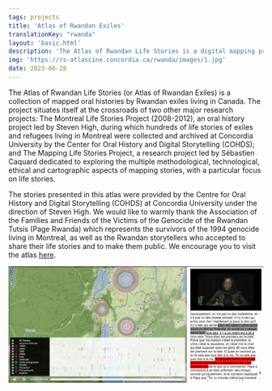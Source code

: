 ```yaml
---
tags: projects
title: 'Atlas of Rwandan Exiles'
translationKey: "rwanda"
layout: 'basic.html'
description: 'The Atlas of Rwandan Life Stories is a digital mapping project that explores the multiple methodological, technological, ethical and cartographic aspects of mapping stories, with a particular focus on life stories.'
img: 'https://rs-atlascine.concordia.ca/rwanda/images/1.jpg'
date: 2023-06-28
---
```


The Atlas of Rwandan Life Stories (or Atlas of Rwandan Exiles) is a collection of mapped oral histories by Rwandan exiles living in Canada. The project situates itself at the crossroads of two other major research projects: The Montreal Life Stories Project (2008-2012), an oral history project led by Steven High, during which hundreds of life stories of exiles and refugees living in Montreal were collected and archived at Concordia University by the Center for Oral History and Digital Storytelling (COHDS); and The Mapping Life Stories Project, a research project led by Sébastien Caquard dedicated to exploring the multiple methodological, technological, ethical and cartographic aspects of mapping stories, with a particular focus on life stories.

The stories presented in this atlas were provided by the Centre for Oral History and Digital Storytelling (COHDS) at Concordia University under the direction of Steven High. We would like to warmly thank the Association of the Families and Friends of the Victims of the Genocide of the Rwandan Tutsis (Page Rwanda) which represents the survivors of the 1994 genocide living in Montreal, as well as the Rwandan storytellers who accepted to share their life stories and to make them public. We encourage you to visit the atlas [here](https://storytelling.concordia.ca/rwanda/).

[![Screenshot of the Rwanda Atlas](/imgs/rwanda1.png)](https://rs-atlascine.concordia.ca/rwanda/index.html?module=module.stories&cinemapId=51d055bfc67db75db97592c711195ea4)
